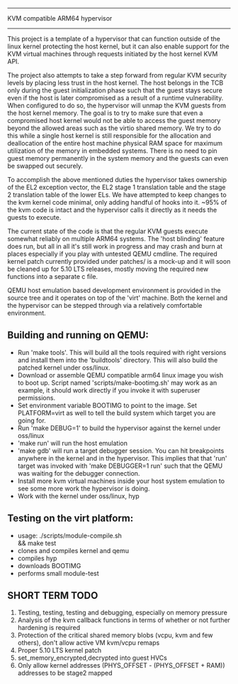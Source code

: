 ******************************************************************************
KVM compatible ARM64 hypervisor
******************************************************************************

This project is a template of a hypervisor that can function outside of the
linux kernel protecting the host kernel, but it can also enable support for
the KVM virtual machines through requests initiated by the host kernel KVM
API.

The project also attempts to take a step forward from regular KVM security
levels by placing less trust in the host kernel. The host belongs in the TCB
only during the guest initialization phase such that the guest stays secure
even if the host is later compromised as a result of a runtime vulnerability.
When configured to do so, the hypervisor will unmap the KVM guests from the
host kernel memory. The goal is to try to make sure that even a compromised
host kernel would not be able to access the guest memory beyond the allowed
areas such as the virtio shared memory. We try to do this while a single
host kernel is still responsible for the allocation and deallocation of the
entire host machine physical RAM space for maximum utilization of the memory
in embedded systems. There is no need to pin guest memory permanently in the
system memory and the guests can even be swapped out securely.

To accomplish the above mentioned duties the hypervisor takes ownership of
the EL2 exception vector, the EL2 stage 1 translation table and the stage 2
translation table of the lower ELs. We have attempted to keep changes to the
kvm kernel code minimal, only adding handful of hooks into it. ~95% of the
kvm code is intact and the hypervisor calls it directly as it needs the
guests to execute.

The current state of the code is that the regular KVM guests execute somewhat
reliably on multiple ARM64 systems. The 'host blinding' feature does run, but
all in all it's still work in progress and may crash and burn at places
especially if you play with untested QEMU cmdline. The required kernel patch
currently provided under patches/ is a mock-up and it will soon be cleaned up
for 5.10 LTS releases, mostly moving the required new functions into a
separate c file.

QEMU host emulation based development environment is provided in the source
tree and it operates on top of the 'virt' machine. Both the kernel and the
hypervisor can be stepped through via a relatively comfortable environment.


Building and running on QEMU:
-----------------------------
- Run 'make tools'. This will build all the tools required with right versions
  and install them into the 'buildtools' directory. This will also build the
  patched kernel under oss/linux.
- Download or assemble QEMU compatible arm64 linux image you wish to boot up.
  Script named 'scripts/make-bootimg.sh' may work as an example, it should work
  directly if you invoke it with superuser permissions.
- Set environment variable BOOTIMG to point to the image. Set PLATFORM=virt
  as well to tell the build system which target you are going for.
- Run 'make DEBUG=1' to build the hypervisor against the kernel under oss/linux
- 'make run' will run the host emulation
- 'make gdb' will run a target debugger session. You can hit breakpoints
  anywhere in the kernel and in the hypervisor. This implies that that 'run'
  target was invoked with 'make DEBUGGER=1 run' such that the QEMU was waiting
  for the debugger connection.
- Install more kvm virtual machines inside your host system emulation to see
  some more work the hypervisor is doing.
- Work with the kernel under oss/linux, hyp


Testing on the virt platform:
-------------------------------------
- usage:
  ./scripts/module-compile.sh \
  && make test
- clones and compiles kernel and qemu
- compiles hyp
- downloads BOOTIMG
- performs small module-test


SHORT TERM TODO
----------------
1) Testing, testing, testing and debugging, especially on memory pressure
2) Analysis of the kvm callback functions in terms of whether or not further
   hardening is required
3) Protection of the critical shared memory blobs (vcpu, kvm and few others),
   don't allow active VM kvm/vcpu remaps
4) Proper 5.10 LTS kernel patch
5) set_memory_encrypted,decrypted into guest HVCs
6) Only allow kernel addresses (PHYS_OFFSET - (PHYS_OFFSET + RAM)) addresses
   to be stage2 mapped
